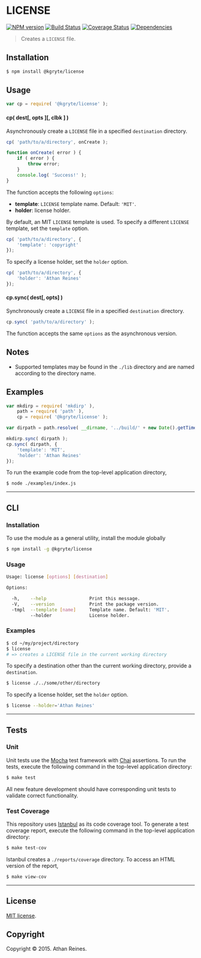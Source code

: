 LICENSE
=========
[![NPM version][npm-image]][npm-url] [![Build Status][travis-image]][travis-url] [![Coverage Status][codecov-image]][codecov-url] [![Dependencies][dependencies-image]][dependencies-url]

> Creates a `LICENSE` file.


## Installation

``` bash
$ npm install @kgryte/license
```


## Usage

``` javascript
var cp = require( '@kgryte/license' );
```

#### cp( dest[, opts ][, clbk ] )

Asynchronously create a `LICENSE` file in a specified `destination` directory.

``` javascript
cp( 'path/to/a/directory', onCreate );

function onCreate( error ) {
	if ( error ) {
		throw error;
	}
	console.log( 'Success!' );
}
```

The function accepts the following `options`:
*	__template__: `LICENSE` template name. Default: `'MIT'`.
*	__holder__: license holder.

By default, an MIT `LICENSE` template is used. To specify a different `LICENSE` template, set the `template` option.

``` javascript
cp( 'path/to/a/directory', {
	'template': 'copyright'
});
```

To specify a license holder, set the `holder` option.

``` javascript
cp( 'path/to/a/directory', {
	'holder': 'Athan Reines'
});
```



#### cp.sync( dest[, opts] )

Synchronously create a `LICENSE` file in a specified `destination` directory.

``` javascript
cp.sync( 'path/to/a/directory' );
```

The function accepts the same `options` as the asynchronous version.


## Notes

* 	Supported templates may be found in the `./lib` directory and are named according to the directory name.


## Examples

``` javascript
var mkdirp = require( 'mkdirp' ),
	path = require( 'path' ),
	cp = require( '@kgryte/license' );

var dirpath = path.resolve( __dirname, '../build/' + new Date().getTime() );

mkdirp.sync( dirpath );
cp.sync( dirpath, {
	'template': 'MIT',
	'holder': 'Athan Reines'
});
```

To run the example code from the top-level application directory,

``` bash
$ node ./examples/index.js
```

---
## CLI


### Installation

To use the module as a general utility, install the module globally

``` bash
$ npm install -g @kgryte/license
```


### Usage

``` bash
Usage: license [options] [destination]

Options:

  -h,    --help                Print this message.
  -V,    --version             Print the package version.
  -tmpl  --template [name]     Template name. Default: 'MIT'.
         --holder              License holder.
```


### Examples

``` bash
$ cd ~/my/project/directory
$ license
# => creates a LICENSE file in the current working directory
```

To specify a destination other than the current working directory, provide a `destination`.

``` bash
$ license ./../some/other/directory
```

To specify a license holder, set the `holder` option.

``` bash
$ license --holder='Athan Reines'
```



---
## Tests

### Unit

Unit tests use the [Mocha](http://mochajs.org/) test framework with [Chai](http://chaijs.com) assertions. To run the tests, execute the following command in the top-level application directory:

``` bash
$ make test
```

All new feature development should have corresponding unit tests to validate correct functionality.


### Test Coverage

This repository uses [Istanbul](https://github.com/gotwarlost/istanbul) as its code coverage tool. To generate a test coverage report, execute the following command in the top-level application directory:

``` bash
$ make test-cov
```

Istanbul creates a `./reports/coverage` directory. To access an HTML version of the report,

``` bash
$ make view-cov
```


---
## License

[MIT license](http://opensource.org/licenses/MIT).


## Copyright

Copyright &copy; 2015. Athan Reines.


[npm-image]: http://img.shields.io/npm/v/@kgryte/license.svg
[npm-url]: https://npmjs.org/package/@kgryte/license

[travis-image]: http://img.shields.io/travis/kgryte/license/master.svg
[travis-url]: https://travis-ci.org/kgryte/license

[codecov-image]: https://img.shields.io/codecov/c/github/kgryte/license/master.svg
[codecov-url]: https://codecov.io/github/kgryte/license?branch=master

[dependencies-image]: http://img.shields.io/david/kgryte/license.svg
[dependencies-url]: https://david-dm.org/kgryte/license

[dev-dependencies-image]: http://img.shields.io/david/dev/kgryte/license.svg
[dev-dependencies-url]: https://david-dm.org/dev/kgryte/license

[github-issues-image]: http://img.shields.io/github/issues/kgryte/license.svg
[github-issues-url]: https://github.com/kgryte/license/issues

